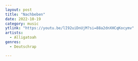 ```yaml
---
layout: post
title: "Nachbeben"
date: 2022-10-19
category: music
ytlink: "https://youtu.be/lI92uiDnUjM?si=88a2dnXHCqKocymv"
artists:
  - Alligatoah
genres:
  - Deutschrap

---
```

